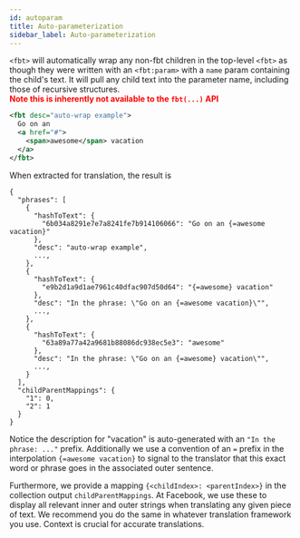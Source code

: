 ```yaml
---
id: autoparam
title: Auto-parameterization
sidebar_label: Auto-parameterization
---
```


`<fbt>` will automatically wrap any non-fbt children in the top-level
`<fbt>` as though they were written with an `<fbt:param>` with a
`name` param containing the child's text.  It will pull any child
text into the parameter name, including those of recursive structures.   
<span style="color:red"> **Note this is inherently not available to
the `fbt(...)` API** </span>


```xml
<fbt desc="auto-wrap example">
  Go on an
  <a href="#">
    <span>awesome</span> vacation
  </a>
</fbt>
```

When extracted for translation, the result is

```
{
  "phrases": [
    {
      "hashToText": {
        "6b034a8291e7e7a8241fe7b914106066": "Go on an {=awesome vacation}"
      },
      "desc": "auto-wrap example",
      ...,
    },
    {
      "hashToText": {
        "e9b2d1a9d1ae7961c40dfac907d50d64": "{=awesome} vacation"
      },
      "desc": "In the phrase: \"Go on an {=awesome vacation}\"",
      ...,
    },
    {
      "hashToText": {
        "63a89a77a42a9681b88086dc938ec5e3": "awesome"
      },
      "desc": "In the phrase: \"Go on an {=awesome} vacation\"",
      ...,
    }
  ],
  "childParentMappings": {
    "1": 0,
    "2": 1
  }
}
```

Notice the description for "vacation" is auto-generated with an `"In
the phrase: ..."` prefix.  Additionally we use a convention of an `=`
prefix in the interpolation `{=awesome vacation}` to signal to the
translator that this exact word or phrase goes in the associated outer
sentence.

Furthermore, we provide a mapping `{<childIndex>: <parentIndex>}` in
the collection output `childParentMappings`.  At Facebook, we use
these to display all relevant inner and outer strings when translating
any given piece of text.  We recommend you do the same in whatever
translation framework you use.  Context is crucial for accurate
translations.
